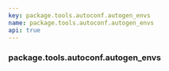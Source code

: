```yaml
---
key: package.tools.autoconf.autogen_envs
name: package.tools.autoconf.autogen_envs
api: true
---
```


### package.tools.autoconf.autogen_envs
